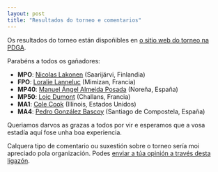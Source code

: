 ```yaml
---
layout: post
title: "Resultados do torneo e comentarios"
---
```


Os resultados do torneo están dispoñibles en [o sitio web do torneo na PDGA](https://www.pdga.com/tour/event/55235).

<!-- more -->

Parabéns a todos os gañadores:

  * **MPO**: [Nicolas Lakonen](https://www.pdga.com/player/66627) (Saarijärvi, Finlandia)
  * **FPO**: [Loralie Lanneluc](https://www.pdga.com/player/129367) (Mimizan, Francia)
  * **MP40**: [Manuel Ángel Almeida Posada](https://www.pdga.com/player/77464) (Noreña, España)
  * **MP50**: [Loic Dumont](https://www.pdga.com/player/25096) (Challans, Francia)
  * **MA1**: [Cole Cook](https://www.pdga.com/player/171340) (Illinois, Estados Unidos)
  * **MA4**: [Pedro González Bascoy](https://www.pdga.com/player/158494) (Santiago de Compostela, España)

Queriamos darvos as grazas a todos por vir e esperamos que a vosa estadía aquí fose unha boa experiencia.

Calquera tipo de comentario ou suxestión sobre o torneo sería moi apreciado pola organización. Podes [enviar a túa opinión a través desta ligazón](https://www.pdga.com/tour/event/feedback/?event=II%20Open%20Xacobeo&date=2022-04-15&email=td%40openxacobeo.com).

